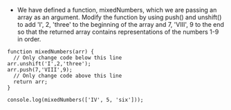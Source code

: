- We have defined a function, mixedNumbers, which we are passing an array as an argument. Modify the function by using push() and unshift() to add 'I', 2, 'three' to the beginning of the array and 7, 'VIII', 9 to the end so that the returned array contains representations of the numbers 1-9 in order.
```
function mixedNumbers(arr) {
  // Only change code below this line
arr.unshift('I',2,'three');
arr.push(7,'VIII',9);
  // Only change code above this line
  return arr;
}

console.log(mixedNumbers(['IV', 5, 'six']));
```